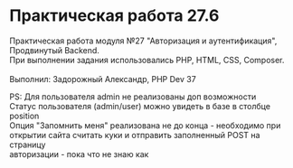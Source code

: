 # **Практическая работа 27.6**

Практическая работа модуля №27 "Авторизация и аутентификация", Продвинутый Backend.<br>
При выполнении задания использовались PHP, HTML, CSS, Composer.
<br>
<br>
Выполнил: Задорожный Александр, PHP Dev 37<br>

PS: Для пользователя admin не реализованы доп возможности<br>
Статус пользователя (admin/user) можно увидеть в базе в столбце position<br>
Опция "Запомнить меня" реализована не до конца - необходимо при открытии сайта считать куки и отправить заполненный POST на страницу<br>
авторизации - пока что не знаю как